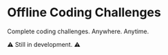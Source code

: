 # Offline Coding Challenges

Complete coding challenges. Anywhere. Anytime.

⚠️ Still in development. ⚠️
